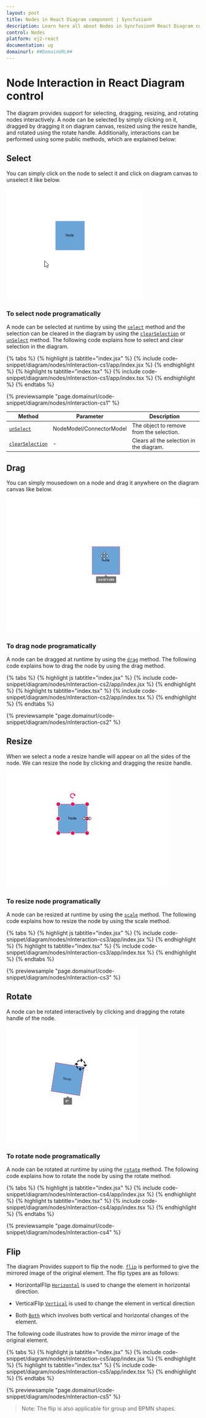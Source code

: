 ```yaml
---
layout: post
title: Nodes in React Diagram component | Syncfusion®
description: Learn here all about Nodes in Syncfusion® React Diagram component of Syncfusion Essential® JS 2 and more.
control: Nodes 
platform: ej2-react
documentation: ug
domainurl: ##DomainURL##
---
```


# Node Interaction in React Diagram control

The diagram provides support for selecting, dragging, resizing, and rotating nodes interactively. A node can be selected by simply clicking on it, dragged by dragging it on diagram canvas, resized using the resize handle, and rotated using the rotate handle. Additionally, interactions can be performed using some public methods, which are explained below:

## Select

You can simply click on the node to select it and click on diagram canvas to unselect it like below.

![Select/UnSelect Node](images/Single-node-select.gif)


### To select node programatically

A node can be selected at runtime by using the [`select`](https://ej2.syncfusion.com/react/documentation/api/diagram/#select) method and the selection can be cleared in the diagram by using the [`clearSelection`](https://ej2.syncfusion.com/react/documentation/api/diagram/#clearselection) or [`unSelect`](https://ej2.syncfusion.com/react/documentation/api/diagram/#unselect) method. The following code explains how to select and clear selection in the diagram.

{% tabs %}
{% highlight js tabtitle="index.jsx" %}
{% include code-snippet/diagram/nodes/nInteraction-cs1/app/index.jsx %}
{% endhighlight %}
{% highlight ts tabtitle="index.tsx" %}
{% include code-snippet/diagram/nodes/nInteraction-cs1/app/index.tsx %}
{% endhighlight %}
{% endtabs %}

 {% previewsample "page.domainurl/code-snippet/diagram/nodes/nInteraction-cs1" %}

|Method | Parameter | Description|
|----|----|----|
|[`unSelect`](https://ej2.syncfusion.com/react/documentation/api/diagram/#unselect)| NodeModel/ConnectorModel | The object to remove from the selection.|
|[`clearSelection`](https://ej2.syncfusion.com/react/documentation/api/diagram/#clearselection)| - | Clears all the selection in the diagram.|

## Drag

You can simply mousedown on a node and drag it anywhere on the diagram canvas like below.

![Drag node](images/drag-single-node.gif)

### To drag node programatically

A node can be dragged at runtime by using the [`drag`](https://ej2.syncfusion.com/react/documentation/api/diagram/#drag) method. The following code explains how to drag the node by using the drag method.

{% tabs %}
{% highlight js tabtitle="index.jsx" %}
{% include code-snippet/diagram/nodes/nInteraction-cs2/app/index.jsx %}
{% endhighlight %}
{% highlight ts tabtitle="index.tsx" %}
{% include code-snippet/diagram/nodes/nInteraction-cs2/app/index.tsx %}
{% endhighlight %}
{% endtabs %}

 {% previewsample "page.domainurl/code-snippet/diagram/nodes/nInteraction-cs2" %}

## Resize

When we select a node a resize handle will appear on all the sides of the node. We can resize the node by clicking and dragging the resize handle.

![Resize Node](images/resize-Single-node.gif)

### To resize node programatically

A node can be resized at runtime by using the [`scale`](https://ej2.syncfusion.com/react/documentation/api/diagram/#scale) method. The following code explains how to resize the node by using the scale method.

{% tabs %}
{% highlight js tabtitle="index.jsx" %}
{% include code-snippet/diagram/nodes/nInteraction-cs3/app/index.jsx %}
{% endhighlight %}
{% highlight ts tabtitle="index.tsx" %}
{% include code-snippet/diagram/nodes/nInteraction-cs3/app/index.tsx %}
{% endhighlight %}
{% endtabs %}

 {% previewsample "page.domainurl/code-snippet/diagram/nodes/nInteraction-cs3" %}

## Rotate

A node can be rotated interactively by clicking and dragging the rotate handle of the node.

![Rotate Node](images/rotate-single-node.gif)

### To rotate node programatically

A node can be rotated at runtime by using the [`rotate`](https://ej2.syncfusion.com/react/documentation/api/diagram/#rotate) method. The following code explains how to rotate the node by using the rotate method.

{% tabs %}
{% highlight js tabtitle="index.jsx" %}
{% include code-snippet/diagram/nodes/nInteraction-cs4/app/index.jsx %}
{% endhighlight %}
{% highlight ts tabtitle="index.tsx" %}
{% include code-snippet/diagram/nodes/nInteraction-cs4/app/index.tsx %}
{% endhighlight %}
{% endtabs %}

 {% previewsample "page.domainurl/code-snippet/diagram/nodes/nInteraction-cs4" %}

## Flip

The diagram Provides support to flip the node. [`flip`](https://ej2.syncfusion.com/react/documentation/api/diagram/node/#flip) is performed to
give the mirrored image of the original element.
The flip types are as follows:

* HorizontalFlip
 [`Horizontal`](https://ej2.syncfusion.com/react/documentation/api/diagram/flipDirection/) is used to change the element in horizontal direction.

* VerticalFlip
[`Vertical`](https://ej2.syncfusion.com/react/documentation/api/diagram/flipDirection/) is used to change the element in vertical direction

* Both
[`Both`](https://ej2.syncfusion.com/react/documentation/api/diagram/flipDirection/) which involves both vertical and horizontal changes of the element.

The following code illustrates how to provide the mirror image of the original element.

{% tabs %}
{% highlight js tabtitle="index.jsx" %}
{% include code-snippet/diagram/nodes/nInteraction-cs5/app/index.jsx %}
{% endhighlight %}
{% highlight ts tabtitle="index.tsx" %}
{% include code-snippet/diagram/nodes/nInteraction-cs5/app/index.tsx %}
{% endhighlight %}
{% endtabs %}

 {% previewsample "page.domainurl/code-snippet/diagram/nodes/nInteraction-cs5" %}

>Note: The flip is also applicable for group and BPMN shapes.
